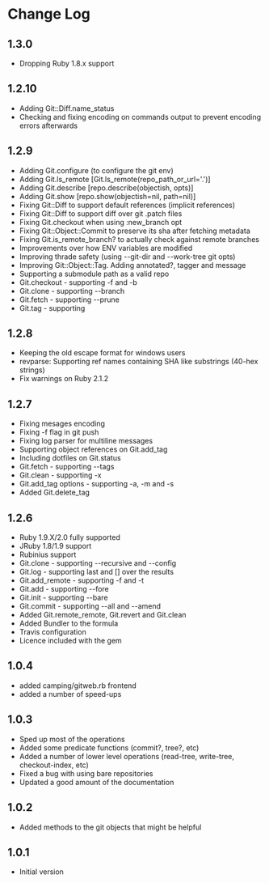 # Change Log

## 1.3.0

 * Dropping Ruby 1.8.x support

## 1.2.10

 * Adding Git::Diff.name_status
 * Checking and fixing encoding on commands output to prevent encoding errors afterwards

## 1.2.9

* Adding Git.configure (to configure the git env)
* Adding Git.ls_remote [Git.ls_remote(repo_path_or_url='.')]
* Adding Git.describe [repo.describe(objectish, opts)]
* Adding Git.show [repo.show(objectish=nil, path=nil)]
* Fixing Git::Diff to support default references (implicit references)
* Fixing Git::Diff to support diff over git .patch files
* Fixing Git.checkout when using :new_branch opt
* Fixing Git::Object::Commit to preserve its sha after fetching metadata
* Fixing Git.is_remote_branch? to actually check against remote branches
* Improvements over how ENV variables are modified
* Improving thrade safety (using --git-dir and --work-tree git opts)
* Improving Git::Object::Tag. Adding annotated?, tagger and message
* Supporting a submodule path as a valid repo
* Git.checkout - supporting -f and -b
* Git.clone - supporting --branch
* Git.fetch - supporting --prune
* Git.tag - supporting

## 1.2.8

* Keeping the old escape format for windows users
* revparse: Supporting ref names containing SHA like substrings (40-hex strings)
* Fix warnings on Ruby 2.1.2

## 1.2.7

* Fixing mesages encoding
* Fixing -f flag in git push
* Fixing log parser for multiline messages
* Supporting object references on Git.add_tag
* Including dotfiles on Git.status
* Git.fetch - supporting --tags
* Git.clean - supporting -x
* Git.add_tag options - supporting -a, -m and -s
* Added Git.delete_tag

## 1.2.6

* Ruby 1.9.X/2.0 fully supported
* JRuby 1.8/1.9 support
* Rubinius support
* Git.clone - supporting --recursive and --config
* Git.log - supporting last and [] over the results
* Git.add_remote - supporting -f and -t
* Git.add - supporting --fore
* Git.init - supporting --bare
* Git.commit - supporting --all and --amend
* Added Git.remote_remote, Git.revert and Git.clean
* Added Bundler to the formula
* Travis configuration
* Licence included with the gem

## 1.0.4

* added camping/gitweb.rb frontend
* added a number of speed-ups

## 1.0.3

* Sped up most of the operations
* Added some predicate functions (commit?, tree?, etc)
* Added a number of lower level operations (read-tree, write-tree, checkout-index, etc)
* Fixed a bug with using bare repositories
* Updated a good amount of the documentation

## 1.0.2

* Added methods to the git objects that might be helpful

## 1.0.1

* Initial version

